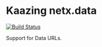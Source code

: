 Kaazing netx.data
==================
[![Build Status][build-status-image]][build-status]

[build-status-image]: https://travis-ci.org/kaazing/netx.data.svg?branch=develop
[build-status]: https://travis-ci.org/kaazing/netx.data

Support for Data URLs.

